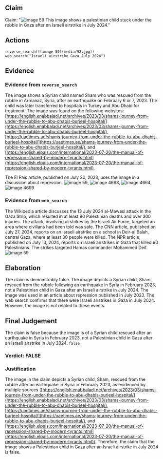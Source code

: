 ## Claim
Claim: "![image 59](media/92.jpg) This image shows a palestinian child stuck under the rubble in Gaza after an Israeli airstrike in July 2024."

## Actions
```
reverse_search(![image 59](media/92.jpg))
web_search("Israeli airstrike Gaza July 2024")
```

## Evidence
### Evidence from `reverse_search`
The image shows a Syrian child named Sham who was rescued from the rubble in Armanaz, Syria, after an earthquake on February 6 or 7, 2023. The child was later transferred to hospitals in Turkey and Abu Dhabi for treatment. The image was found on the following websites:  [https://english.enabbaladi.net/archives/2023/03/shams-journey-from-under-the-rubble-to-abu-dhabis-burjeel-hospital/](https://english.enabbaladi.net/archives/2023/03/shams-journey-from-under-the-rubble-to-abu-dhabis-burjeel-hospital/), [https://uaetimes.ae/shams-journey-from-under-the-rubble-to-abu-dhabis-burjeel-hospital/](https://uaetimes.ae/shams-journey-from-under-the-rubble-to-abu-dhabis-burjeel-hospital/), and [https://english.elpais.com/international/2023-07-20/the-manual-of-repression-shared-by-modern-tyrants.html](https://english.elpais.com/international/2023-07-20/the-manual-of-repression-shared-by-modern-tyrants.html).

The El País article, published on July 20, 2023, uses the image in a discussion about repression. ![image 59](media/92.jpg), ![image 4663](media/2025-08-23_01-08-1755911305-807174.jpg), ![image 4664](media/2025-08-23_01-08-1755911307-806505.jpg), ![image 4699](media/2025-08-23_01-09-1755911345-312920.jpg)


### Evidence from `web_search`
The Wikipedia article discusses the 13 July 2024 al-Mawasi attack in the Gaza Strip, which resulted in at least 90 Palestinian deaths and over 300 injuries. The attack, involving airstrikes by the Israeli Air Force, targeted an area where civilians had been told was safe. The CNN article, published on July 27, 2024, reports on an Israeli airstrike on a school in Deir-al Balah, central Gaza, where at least 30 people were killed. The NPR article, published on July 13, 2024, reports on Israeli airstrikes in Gaza that killed 90 Palestinians. The strikes targeted Hamas commander Mohammed Deif. ![image 59](media/92.jpg)

## Elaboration
The claim is demonstrably false. The image depicts a Syrian child, Sham, rescued from the rubble following an earthquake in Syria in February 2023, not a Palestinian child in Gaza after an Israeli airstrike in July 2024. The image was used in an article about repression published in July 2023. The web search confirms that there were Israeli airstrikes in Gaza in July 2024. However, the image is not related to these events.


## Final Judgement
The claim is false because the image is of a Syrian child rescued after an earthquake in Syria in February 2023, not a Palestinian child in Gaza after an Israeli airstrike in July 2024. `false`

### Verdict: FALSE

### Justification
The image in the claim depicts a Syrian child, Sham, rescued from the rubble after an earthquake in Syria in February 2023, as evidenced by multiple sources ([https://english.enabbaladi.net/archives/2023/03/shams-journey-from-under-the-rubble-to-abu-dhabis-burjeel-hospital/](https://english.enabbaladi.net/archives/2023/03/shams-journey-from-under-the-rubble-to-abu-dhabis-burjeel-hospital/), [https://uaetimes.ae/shams-journey-from-under-the-rubble-to-abu-dhabis-burjeel-hospital/](https://uaetimes.ae/shams-journey-from-under-the-rubble-to-abu-dhabis-burjeel-hospital/), and [https://english.elpais.com/international/2023-07-20/the-manual-of-repression-shared-by-modern-tyrants.html](https://english.elpais.com/international/2023-07-20/the-manual-of-repression-shared-by-modern-tyrants.html)). Therefore, the claim that the image shows a Palestinian child in Gaza after an Israeli airstrike in July 2024 is false.
